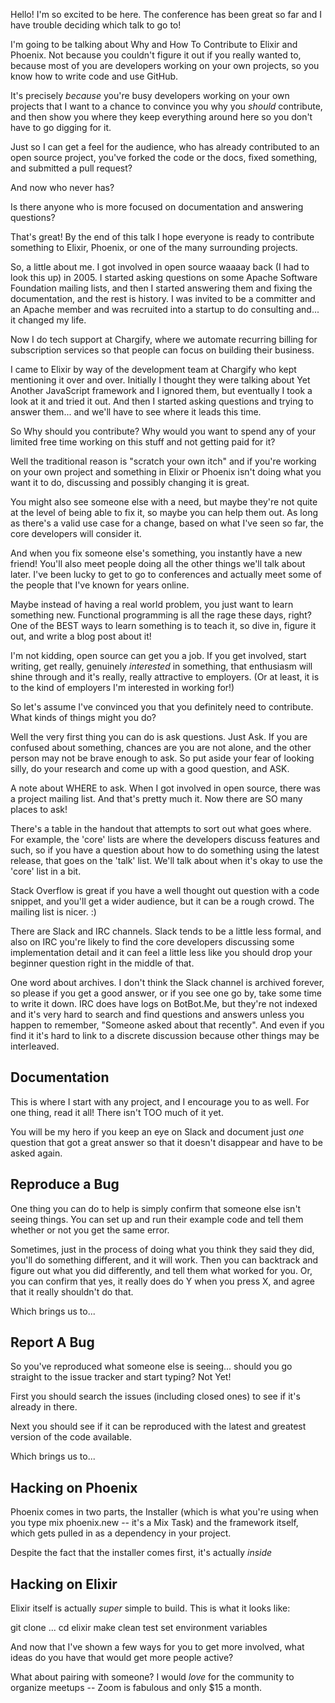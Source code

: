 
Hello!  I'm so excited to be here.  The conference has been great so far and I have trouble deciding which talk to go to!

I'm going to be talking about Why and How To Contribute to Elixir and Phoenix.  Not because you couldn't figure it out if you really wanted to, because most of you are developers working on your own projects, so you know how to write code and use GitHub.

It's precisely *because* you're busy developers working on your own projects that I want to a chance to convince you why you *should* contribute, and then show you where they keep everything around here so you don't have to go digging for it.

Just so I can get a feel for the audience, who has already contributed to an open source project, you've forked the code or the docs, fixed something, and submitted a pull request?

And now who never has?

Is there anyone who is more focused on documentation and answering questions?

That's great!  By the end of this talk I hope everyone is ready to contribute something to Elixir, Phoenix, or one of the many surrounding projects.

So, a little about me.  I got involved in open source waaaay back (I had to look this up) in 2005.  I started asking questions on some Apache Software Foundation mailing lists, and then I started answering them and fixing the documentation, and the rest is history.  I was invited to be a committer and an Apache member and was recruited into a startup to do consulting and... it changed my life.

Now I do tech support at Chargify, where we automate recurring billing for subscription services so that people can focus on building their business.

I came to Elixir by way of the development team at Chargify who kept mentioning it over and over.  Initially I thought they were talking about Yet Another JavaScript framework and I ignored them, but eventually I took a look at it and tried it out.  And then I started asking questions and trying to answer them... and we'll have to see where it leads this time.

So Why should you contribute?  Why would you want to spend any of your limited free time working on this stuff and not getting paid for it?

Well the traditional reason is "scratch your own itch" and if you're working on your own project and something in Elixir or Phoenix isn't doing what you want it to do, discussing and possibly changing it is great.

You might also see someone else with a need, but  maybe they're not quite at the level of being able to fix it, so maybe you can help them out.  As long as there's a valid use case for a change, based on what I've seen so far, the core developers will consider it.

And when you fix someone else's something, you instantly have a new friend!  You'll also meet people doing all the other things we'll talk about later.  I've been lucky to get to go to conferences and actually meet some of the people that I've known for years online.

Maybe instead of having a real world problem, you just want to learn something new.  Functional programming is all the rage these days, right?  One of the BEST ways to learn something is to teach it, so dive in, figure it out, and write a blog post about it!

I'm not kidding, open source can get you a job.  If you get involved, start writing, get really, genuinely *interested* in something, that enthusiasm will shine through and it's really, really attractive to employers.  (Or at least, it is to the kind of employers I'm interested in working for!)

So let's assume I've convinced you that you definitely need to contribute.  What kinds of things might you do?

Well the very first thing you can do is ask questions.  Just Ask.  If you are confused about something, chances are you are not alone, and the other person may not be brave enough to ask.  So put aside your fear of looking silly, do your research and come up with a good question, and ASK.

A note about WHERE to ask.  When I got involved in open source, there was a project mailing list.  And that's pretty much it.  Now there are SO many places to ask!

There's a table in the handout that attempts to sort out what goes where.  For example, the 'core' lists are where the developers discuss features and such, so if you have a question about how to do something using the latest release, that goes on the 'talk' list.  We'll talk about when it's okay to use the 'core' list in a bit.

Stack Overflow is great if you have a well thought out question with a code snippet, and you'll get a wider audience, but it can be a rough crowd.  The mailing list is nicer. :)

There are Slack and IRC channels.  Slack tends to be a little less formal, and also on IRC you're likely to find the core developers discussing some implementation detail and it can feel a little less like you should drop your beginner question right in the middle of that.

One word about archives.  I don't think the Slack channel is archived forever, so please if you get a good answer, or if you see one go by, take some time to write it down.  IRC does have logs on BotBot.Me, but they're not indexed and it's very hard to search and find questions and answers unless you happen to remember, "Someone asked about that recently".  And even if you find it it's hard to link to a discrete discussion because other things may be interleaved.

## Documentation

This is where I start with any project, and I encourage you to as well.  For one thing, read it all!  There isn't TOO much of it yet.

You will be my hero if you keep an eye on Slack and document just *one* question that got a great answer so that it doesn't disappear and have to be asked again.

## Reproduce a Bug

One thing you can do to help is simply confirm that someone else isn't seeing things.  You can set up and run their example code and tell them whether or not you get the same error.

Sometimes, just in the process of doing what you think they said they did, you'll do something different, and it will work.  Then you can backtrack and figure out what you did differently, and tell them what worked for you.  Or, you can confirm that yes, it really does do Y when you press X, and agree that it really shouldn't do that.

Which brings us to...

## Report A Bug

So you've reproduced what someone else is seeing... should you go straight to the issue tracker and start typing?  Not Yet!

First you should search the issues (including closed ones) to see if it's already in there.

Next you should see if it can be reproduced with the latest and greatest version of the code available.

Which brings us to...

## Hacking on Phoenix

Phoenix comes in two parts, the Installer (which is what you're using when you type mix phoenix.new -- it's a Mix Task) and the framework itself, which gets pulled in as a dependency in your project.

Despite the fact that the installer comes first, it's actually *inside*

## Hacking on Elixir

Elixir itself is actually *super* simple to build.  This is what it looks like:

git clone ...
cd elixir
make clean test
set environment variables




And now that I've shown a few ways for you to get more involved, what ideas do you have that would get more people active?

What about pairing with someone?  I would *love* for the community to organize meetups -- Zoom is fabulous and only $15 a month.



